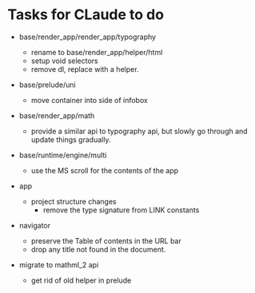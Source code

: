 # Tasks for CLaude to do


- base/render_app/render_app/typography
    - rename to base/render_app/helper/html
    - setup void selectors
    - remove dl, replace with a helper.

- base/prelude/uni
    - move container into side of infobox
- base/render_app/math
    - provide a similar api to typography api, but slowly go through
      and update things gradually.

- base/runtime/engine/multi
    - use the MS scroll for the contents of the app

- app
    - project structure changes
        - remove the type signature from LINK constants

- navigator
    - preserve the Table of contents in the URL bar
    - drop any title not found in the document.

- migrate to mathml_2 api
    - get rid of old helper in prelude

